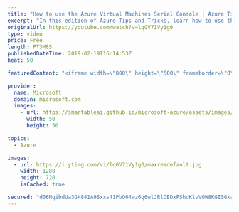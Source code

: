 ```yaml
---
title: "How to use the Azure Virtual Machines Serial Console | Azure Tips and Tricks"
excerpt: "In this edition of Azure Tips and Tricks, learn how to use the Azure Virtual Machines Serial Console to easily troubleshoot your virtual machines. The Azure Virtual Machine Serial Console feature is available for Windows and Linux VM images.   For more tips and tricks, visit: http://azuredev.tips"
originalUrl: https://youtube.com/watch?v=lqGV71Vy1g0
type: video
price: Free
length: PT3M8S
publishedDateTime: 2019-02-19T16:14:53Z
heat: 50

featuredContent: "<iframe width=\"800\" height=\"500\" frameborder=\"0\" src=\"https://www.youtube.com/embed/lqGV71Vy1g0\" allow=\"accelerometer; autoplay; encrypted-media; gyroscope; picture-in-picture\" allowfullscreen></iframe>"

provider:
  name: Microsoft
  domain: microsoft.com
  images:
    - url: https://smartableai.github.io/microsoft-azure/assets/images/organizations/microsoft.com-50x50.jpg
      width: 50
      height: 50

topics:
  - Azure

images:
  - url: https://i.ytimg.com/vi/lqGV71Vy1g0/maxresdefault.jpg
    width: 1280
    height: 720
    isCached: true

secured: "d06NqibdUa3GH841A9Sxxs41PbQ04wz6q6wlJRlDEDxPShdKlvVOW8KGISGkaQMwrjeyPa4aE9VuRbPVAL0adpIVYiFLFv1RDp9qU2WhODh4vhZZ2FZX4xXYJe0Gi+uA4MS2ND7Mby3A1ZADTquJ9hnIe89sY/lhq/PGRko8tym3/zVgUbgoyqK72b5p3A8tuE3ZFEmhkoVIYOQeESH6HV5hxTNQwm6dlloCtHKoOO65Qj9W6wsqTDNtiaYa/J9+LR8mmgvCoaEsNI6SvEMDiY/s/aIw7UP0dA0ImLR6PPxqqAhmjMWT5n/iIfb9Rub6lyr3RRWBW1cQz6gnN44C1gy+1kd9Oa5n3VHCByLkCXMW06TYV8pFF5HeeTK1wHtDV6m0dI1f23V3eGWQFWVST7yB8y3aGSd6K9/nPtJWWb4=;Dg6XSR3+wQWowYn0mtj5kg=="
---
```


